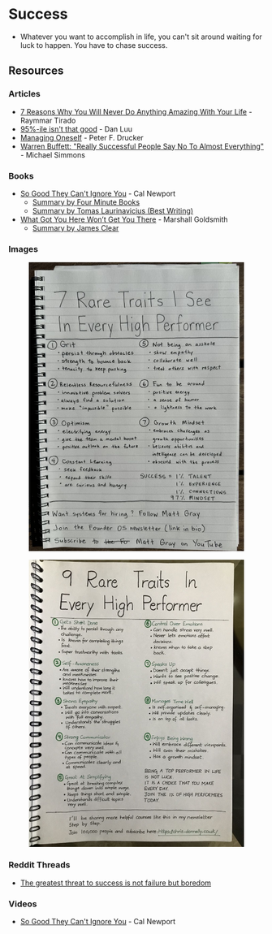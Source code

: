 # Success

* Whatever you want to accomplish in life, you can't sit around waiting for luck to happen. You have to chase success.

## Resources

### Articles

* [7 Reasons Why You Will Never Do Anything Amazing With Your Life](https://medium.com/raymmars-reads/7-reasons-why-you-will-never-do-anything-amazing-with-your-life-2a1841f1335d) - Raymmar Tirado
* [95%-ile isn't that good](https://danluu.com/p95-skill/) - Dan Luu
* [Managing Oneself](https://www.csub.edu/\~ecarter2/CSUB.MKTG%20490%20F10/DRUCKER%20HBR%20Managing%20Oneself.pdf) - Peter F. Drucker
* [Warren Buffett: "Really Successful People Say No To Almost Everything"](https://medium.com/accelerated-intelligence/warren-buffett-really-successful-people-say-no-to-almost-everything-ab78832ffebc) - Michael Simmons

### Books

* [So Good They Can't Ignore You](https://www.calnewport.com/books/so-good/) - Cal Newport
  * [Summary by Four Minute Books](https://fourminutebooks.com/so-good-they-cant-ignore-you-summary/)
  * [Summary by Tomas Laurinavicius (Best Writing)](https://bestwriting.com/book-notes/so-good-they-cant-ignore-you)
* [What Got You Here Won’t Get You There](https://marshallgoldsmith.com/book-page-what-got-you-here/) - Marshall Goldsmith
  * [Summary by James Clear](https://jamesclear.com/book-summaries/what-got-you-here-wont-get-you-there)

### Images



<figure><img src="../.gitbook/assets/7 Rare Traits I See In Every High Performer.jpg" alt=""><figcaption></figcaption></figure>

<figure><img src="../.gitbook/assets/9 Rare Traits In Eery High Performer.jpg" alt=""><figcaption></figcaption></figure>

### Reddit Threads

* [The greatest threat to success is not failure but boredom](https://www.reddit.com/r/productivity/comments/15jt02z/the\_greatest\_threat\_to\_success\_is\_not\_failure\_but/)

### Videos

* [So Good They Can't Ignore You](https://www.youtube.com/watch?v=qwOdU02SE0w) - Cal Newport
